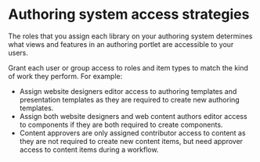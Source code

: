 # Authoring system access strategies

The roles that you assign each library on your authoring system determines what views and features in an authoring portlet are accessible to your users.

Grant each user or group access to roles and item types to match the kind of work they perform. For example:

-   Assign website designers editor access to authoring templates and presentation templates as they are required to create new authoring templates.
-   Assign both website designers and web content authors editor access to components if they are both required to create components.
-   Content approvers are only assigned contributor access to content as they are not required to create new content items, but need approver access to content items during a workflow.


